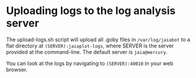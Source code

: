 # Uploading logs to the log analysis server

The upload-logs.sh script will upload all .goby files in `/var/log/jaiabot` to a flat directory at `(SERVER):jaiaplot-logs`, where SERVER is the server provided at the command-line.  The default server is `jaia@mercury`.

You can look at the logs by navigating to `(SERVER):40010` in your web browser.
